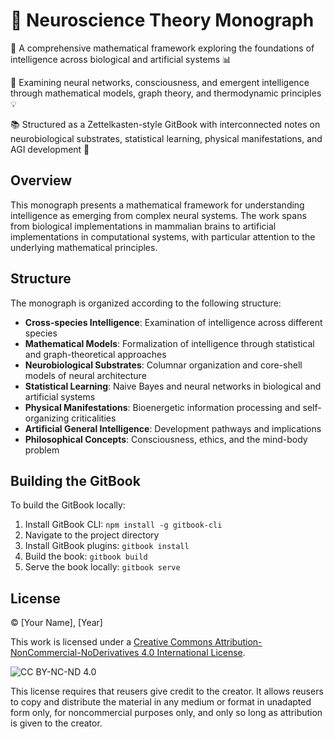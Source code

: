 # 🧠 Neuroscience Theory Monograph

🔬 A comprehensive mathematical framework exploring the foundations of intelligence across biological and artificial systems 📊

🧮 Examining neural networks, consciousness, and emergent intelligence through mathematical models, graph theory, and thermodynamic principles 💡

📚 Structured as a Zettelkasten-style GitBook with interconnected notes on neurobiological substrates, statistical learning, physical manifestations, and AGI development 🤖

## Overview

This monograph presents a mathematical framework for understanding intelligence as emerging from complex neural systems. The work spans from biological implementations in mammalian brains to artificial implementations in computational systems, with particular attention to the underlying mathematical principles.

## Structure

The monograph is organized according to the following structure:

- **Cross-species Intelligence**: Examination of intelligence across different species
- **Mathematical Models**: Formalization of intelligence through statistical and graph-theoretical approaches
- **Neurobiological Substrates**: Columnar organization and core-shell models of neural architecture
- **Statistical Learning**: Naive Bayes and neural networks in biological and artificial systems
- **Physical Manifestations**: Bioenergetic information processing and self-organizing criticalities
- **Artificial General Intelligence**: Development pathways and implications
- **Philosophical Concepts**: Consciousness, ethics, and the mind-body problem

## Building the GitBook

To build the GitBook locally:

1. Install GitBook CLI: `npm install -g gitbook-cli`
2. Navigate to the project directory
3. Install GitBook plugins: `gitbook install`
4. Build the book: `gitbook build`
5. Serve the book locally: `gitbook serve`

## License

© [Your Name], [Year]

This work is licensed under a [Creative Commons Attribution-NonCommercial-NoDerivatives 4.0 International License](https://creativecommons.org/licenses/by-nc-nd/4.0/).

![CC BY-NC-ND 4.0](https://licensebuttons.net/l/by-nc-nd/4.0/88x31.png)

This license requires that reusers give credit to the creator. It allows reusers to copy and distribute the material in any medium or format in unadapted form only, for noncommercial purposes only, and only so long as attribution is given to the creator. 
